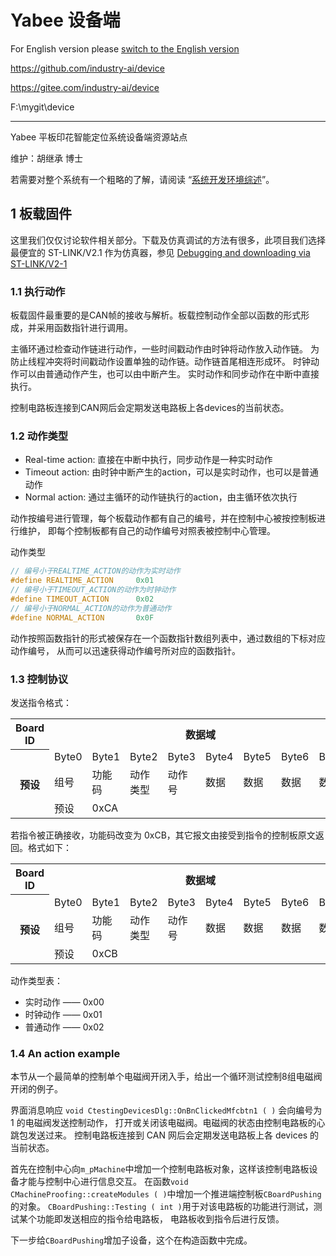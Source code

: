 # Yabee 设备端

For English version please [switch to the English version](readme.md)

[^_^]:
https://github.com/industry-ai/device

[^_^]:
https://gitee.com/industry-ai/device

[^_^]:
F:\mygit\device

**********************************

Yabee 平板印花智能定位系统设备端资源站点

维护：胡继承 博士

若需要对整个系统有一个粗略的了解，请阅读 
“[系统开发环境综述](system/overview_cn.md)”。

## 1 板载固件

这里我们仅仅讨论软件相关部分。下载及仿真调试的方法有很多，此项目我们选择最便宜的 ST-LINK/V2.1 
作为仿真器，参见 [Debugging and downloading via ST-LINK/V2-1](tools/st-link-v21.md)

### 1.1 执行动作

板载固件最重要的是CAN帧的接收与解析。板载控制动作全部以函数的形式形成，并采用函数指针进行调用。

主循环通过检查动作链进行动作，一些时间戳动作由时钟将动作放入动作链。
为防止线程冲突将时间戳动作设置单独的动作链。动作链首尾相连形成环。
时钟动作可以由普通动作产生，也可以由中断产生。
实时动作和同步动作在中断中直接执行。

控制电路板连接到CAN网后会定期发送电路板上各devices的当前状态。

### 1.2 动作类型

* Real-time action: 直接在中断中执行，同步动作是一种实时动作
* Timeout action: 由时钟中断产生的action，可以是实时动作，也可以是普通动作
* Normal action: 通过主循环的动作链执行的action，由主循环依次执行

动作按编号进行管理，每个板载动作都有自己的编号，并在控制中心被按控制板进行维护，
即每个控制板都有自己的动作编号对照表被控制中心管理。

动作类型
```c
// 编号小于REALTIME_ACTION的动作为实时动作
#define	REALTIME_ACTION		0x01
// 编号小于TIMEOUT_ACTION的动作为时钟动作
#define	TIMEOUT_ACTION		0x02
// 编号小于NORMAL_ACTION的动作为普通动作
#define	NORMAL_ACTION		0x0F
```
动作按照函数指针的形式被保存在一个函数指针数组列表中，通过数组的下标对应动作编号，
从而可以迅速获得动作编号所对应的函数指针。


### 1.3 控制协议

发送指令格式：

<table>
    <tr>
        <th rowspan="1">Board ID</th>
        <th colspan="8">数据域</th>
    </tr>
    <tr>
        <th rowspan="4">预设</th>
        <tr>
            <td>Byte0</td>
            <td>Byte1</td>
            <td>Byte2</td>
            <td>Byte3</td>
            <td>Byte4</td>
            <td>Byte5</td>
            <td>Byte6</td>
            <td>Byte7</td>
        </tr>
        <tr>
            <td>组号</td>
            <td>功能码</td>
            <td>动作类型</td>
            <td>动作号</td>
            <td>数据</td>
            <td>数据</td>
            <td>数据</td>
            <td>数据</td>
        </tr>
        <tr>
            <td>预设</td>
            <td>0xCA</td>
            <td></td>
            <td></td>
            <td></td>
            <td></td>
            <td></td>
            <td></td>
        </tr>
    </tr>
</table>

若指令被正确接收，功能码改变为 0xCB，其它报文由接受到指令的控制板原文返回。格式如下：

<table>
    <tr>
        <th rowspan="1">Board ID</th>
        <th colspan="8">数据域</th>
    </tr>
    <tr>
        <th rowspan="4">预设</th>
        <tr>
            <td>Byte0</td>
            <td>Byte1</td>
            <td>Byte2</td>
            <td>Byte3</td>
            <td>Byte4</td>
            <td>Byte5</td>
            <td>Byte6</td>
            <td>Byte7</td>
        </tr>
        <tr>
            <td>组号</td>
            <td>功能码</td>
            <td>动作类型</td>
            <td>动作号</td>
            <td>数据</td>
            <td>数据</td>
            <td>数据</td>
            <td>数据</td>
        </tr>
        <tr>
            <td>预设</td>
            <td>0xCB</td>
            <td></td>
            <td></td>
            <td></td>
            <td></td>
            <td></td>
            <td></td>
        </tr>
    </tr>
</table>

动作类型表：
* 实时动作 —— 0x00
* 时钟动作 —— 0x01
* 普通动作 —— 0x02


### 1.4 An action example

本节从一个最简单的控制单个电磁阀开闭入手，给出一个循环测试控制8组电磁阀开闭的例子。

界面消息响应 `void CtestingDevicesDlg::OnBnClickedMfcbtn1 ( )` 会向编号为 1 的电磁阀发送控制动作，
打开或关闭该电磁阀。电磁阀的状态由控制电路板的心跳包发送过来。
控制电路板连接到 CAN 网后会定期发送电路板上各 devices 的当前状态。

首先在控制中心向`m_pMachine`中增加一个控制电路板对象，这样该控制电路板设备才能与控制中心进行信息交互。
在函数`void CMachineProofing::createModules ( )`中增加一个推进端控制板`CBoardPushing`的对象。
`CBoardPushing::Testing ( int )`用于对该电路板的功能进行测试，测试某个功能即发送相应的指令给电路板，
电路板收到指令后进行反馈。

下一步给`CBoardPushing`增加子设备，这个在构造函数中完成。


